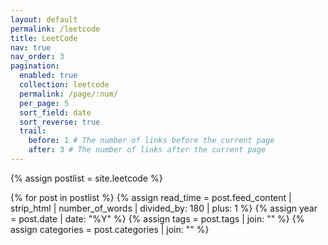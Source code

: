```yaml
---
layout: default
permalink: /leetcode
title: LeetCode
nav: true
nav_order: 3
pagination:
  enabled: true
  collection: leetcode
  permalink: /page/:num/
  per_page: 5
  sort_field: date
  sort_reverse: true
  trail:
    before: 1 # The number of links before the current page
    after: 3 # The number of links after the current page
---
```


<div class="leetcode">

{% assign postlist = site.leetcode %}

{% for post in postlist %}
{% assign read_time = post.feed_content | strip_html | number_of_words | divided_by: 180 | plus: 1 %}
{% assign year = post.date | date: "%Y" %}
{% assign tags = post.tags | join: "" %}
{% assign categories = post.categories | join: "" %}



</div>